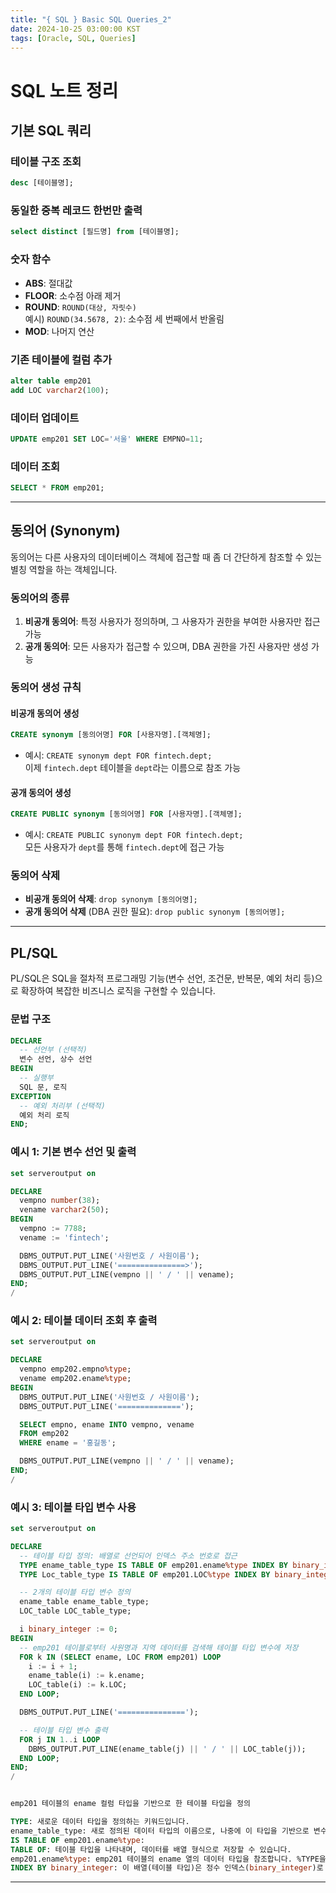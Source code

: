 ```yaml
---
title: "{ SQL } Basic SQL Queries_2"
date: 2024-10-25 03:00:00 KST
tags: [Oracle, SQL, Queries]
---
```


# SQL 노트 정리

## 기본 SQL 쿼리

### 테이블 구조 조회

```sql
desc [테이블명];
```

### 동일한 중복 레코드 한번만 출력

```sql
select distinct [필드명] from [테이블명];
```

### 숫자 함수

- **ABS**: 절대값
- **FLOOR**: 소수점 아래 제거
- **ROUND**: `ROUND(대상, 자릿수)`  
  예시) `ROUND(34.5678, 2)`: 소수점 세 번째에서 반올림
- **MOD**: 나머지 연산

### 기존 테이블에 컬럼 추가

```sql
alter table emp201
add LOC varchar2(100);
```

### 데이터 업데이트

```sql
UPDATE emp201 SET LOC='서울' WHERE EMPNO=11;
```

### 데이터 조회

```sql
SELECT * FROM emp201;
```

---

## 동의어 (Synonym)

동의어는 다른 사용자의 데이터베이스 객체에 접근할 때 좀 더 간단하게 참조할 수 있는 별칭 역할을 하는 객체입니다.

### 동의어의 종류

1. **비공개 동의어**: 특정 사용자가 정의하며, 그 사용자가 권한을 부여한 사용자만 접근 가능
2. **공개 동의어**: 모든 사용자가 접근할 수 있으며, DBA 권한을 가진 사용자만 생성 가능

### 동의어 생성 규칙

#### 비공개 동의어 생성

```sql
CREATE synonym [동의어명] FOR [사용자명].[객체명];
```

- 예시: `CREATE synonym dept FOR fintech.dept;`  
  이제 `fintech.dept` 테이블을 `dept`라는 이름으로 참조 가능

#### 공개 동의어 생성

```sql
CREATE PUBLIC synonym [동의어명] FOR [사용자명].[객체명];
```

- 예시: `CREATE PUBLIC synonym dept FOR fintech.dept;`  
  모든 사용자가 `dept`를 통해 `fintech.dept`에 접근 가능

### 동의어 삭제

- **비공개 동의어 삭제**: `drop synonym [동의어명];`
- **공개 동의어 삭제** (DBA 권한 필요): `drop public synonym [동의어명];`

---

## PL/SQL

PL/SQL은 SQL을 절차적 프로그래밍 기능(변수 선언, 조건문, 반복문, 예외 처리 등)으로 확장하여 복잡한 비즈니스 로직을 구현할 수 있습니다.

### 문법 구조

```sql
DECLARE
  -- 선언부 (선택적)
  변수 선언, 상수 선언
BEGIN
  -- 실행부
  SQL 문, 로직
EXCEPTION
  -- 예외 처리부 (선택적)
  예외 처리 로직
END;
```

### 예시 1: 기본 변수 선언 및 출력

```sql
set serveroutput on

DECLARE
  vempno number(38);
  vename varchar2(50);
BEGIN
  vempno := 7788;
  vename := 'fintech';

  DBMS_OUTPUT.PUT_LINE('사원번호 / 사원이름');
  DBMS_OUTPUT.PUT_LINE('===============>');
  DBMS_OUTPUT.PUT_LINE(vempno || ' / ' || vename);
END;
/
```

### 예시 2: 테이블 데이터 조회 후 출력

```sql
set serveroutput on

DECLARE
  vempno emp202.empno%type;
  vename emp202.ename%type;
BEGIN
  DBMS_OUTPUT.PUT_LINE('사원번호 / 사원이름');
  DBMS_OUTPUT.PUT_LINE('==============');

  SELECT empno, ename INTO vempno, vename
  FROM emp202
  WHERE ename = '홍길동';

  DBMS_OUTPUT.PUT_LINE(vempno || ' / ' || vename);
END;
/
```

### 예시 3: 테이블 타입 변수 사용

```sql
set serveroutput on

DECLARE
  -- 테이블 타입 정의: 배열로 선언되어 인덱스 주소 번호로 접근
  TYPE ename_table_type IS TABLE OF emp201.ename%type INDEX BY binary_integer;
  TYPE Loc_table_type IS TABLE OF emp201.LOC%type INDEX BY binary_integer;

  -- 2개의 테이블 타입 변수 정의
  ename_table ename_table_type;
  LOC_table LOC_table_type;

  i binary_integer := 0;
BEGIN
  -- emp201 테이블로부터 사원명과 지역 데이터를 검색해 테이블 타입 변수에 저장
  FOR k IN (SELECT ename, LOC FROM emp201) LOOP
    i := i + 1;
    ename_table(i) := k.ename;
    LOC_table(i) := k.LOC;
  END LOOP;

  DBMS_OUTPUT.PUT_LINE('===============');

  -- 테이블 타입 변수 출력
  FOR j IN 1..i LOOP
    DBMS_OUTPUT.PUT_LINE(ename_table(j) || ' / ' || LOC_table(j));
  END LOOP;
END;
/
```

```sql

emp201 테이블의 ename 컬럼 타입을 기반으로 한 테이블 타입을 정의

TYPE: 새로운 데이터 타입을 정의하는 키워드입니다.
ename_table_type: 새로 정의된 데이터 타입의 이름으로, 나중에 이 타입을 기반으로 변수를 선언할 수 있습니다.
IS TABLE OF emp201.ename%type:
TABLE OF: 테이블 타입을 나타내며, 데이터를 배열 형식으로 저장할 수 있습니다.
emp201.ename%type: emp201 테이블의 ename 열의 데이터 타입을 참조합니다. %TYPE을 사용하여 이 컬럼의 데이터 타입을 그대로 가져옵니다.
INDEX BY binary_integer: 이 배열(테이블 타입)은 정수 인덱스(binary_integer)로 데이터를 저장하고 조회할 수 있습니다.
```

---

